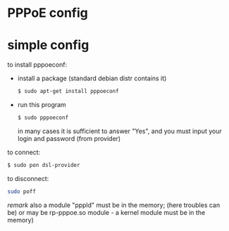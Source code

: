 # PPPoE config

# simple config
to install pppoeconf:
- install a package
  (standard debian distr contains it)
  ```sh
  $ sudo apt-get install pppoeconf 
  ```

- run this program
  ```sh
  $ sudo pppoeconf                                                 
  ```
  in many cases it is sufficient to answer "Yes",
  and you must input your login and password
  (from provider)

to connect:
```sh
$ sudo pon dsl-provider                                            
```

to disconnect:
```sh
sudo poff                                                       
```
 
*remark*
also a module "pppld" must be in the memory; 
(here troubles can be)
or may be rp-pppoe.so module - a kernel module must be in the memory)
